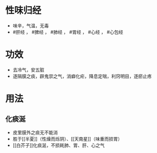 # 性味归经
- 味辛，气温，无毒
-  #肝经 ， #脾经 ， #肺经 ， #胃经 ， #心经 ， #心包经 
# 功效
- 去冷气，安五脏
- 逐隔膜之痰，辟鬼崇之气，消癖化疟，降息定喘，利窍明目，逐瘀止疼
# 用法
## 化痰涎
- 皮里膜外之痰无不能消
- 胜于[[半夏]]（性燥而烁阴）、[[天南星]]（味重而损胃）
- [[白芥子]]化痰涎，不损耗肺、胃、肝、心之气